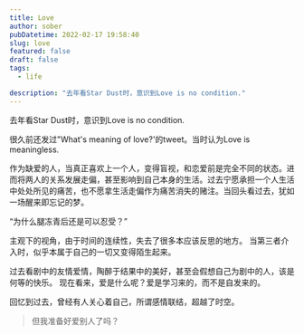 ```yaml
---
title: Love
author: sober
pubDatetime: 2022-02-17 19:58:40
slug: love
featured: false
draft: false
tags:
  - life

description: "去年看Star Dust时，意识到Love is no condition."
---
```


去年看Star Dust时，意识到Love is no condition.

很久前还发过"What's meaning of love?'的tweet。当时认为Love is meaningless.

作为缺爱的人，当真正喜欢上一个人，变得盲视，和恋爱前是完全不同的状态。进而将两人的关系发展走偏，甚至影响到自己本身的生活。过去宁愿承担一个人生活中处处所见的痛苦，也不愿拿生活走偏作为痛苦消失的赌注。当回头看过去，犹如一场醒来即忘记的梦。

“为什么腿冻青后还是可以忍受？”

主观下的视角，由于时间的连续性，失去了很多本应该反思的地方。
当第三者介入时，似乎本属于自己的一切又变得陌生起来。

过去看剧中的友情爱情，陶醉于结果中的美好，甚至会假想自己为剧中的人，该是何等的快乐。
现在看来，爱是什么呢？爱是学习来的，而不是自发来的。

回忆到过去，曾经有人关心着自己，所谓感情联结，超越了时空。

> 但我准备好爱别人了吗？
